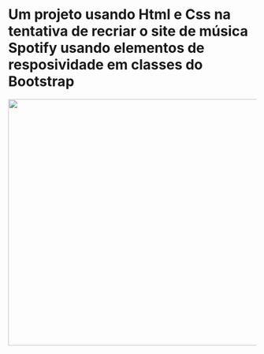 # Um projeto usando Html e Css na tentativa de recriar o site de música Spotify usando elementos de resposividade em classes do Bootstrap

<img src="https://media.giphy.com/media/zICE3ZDi0YNMNcfk6p/giphy.gif" width="900" height="500"/>  
